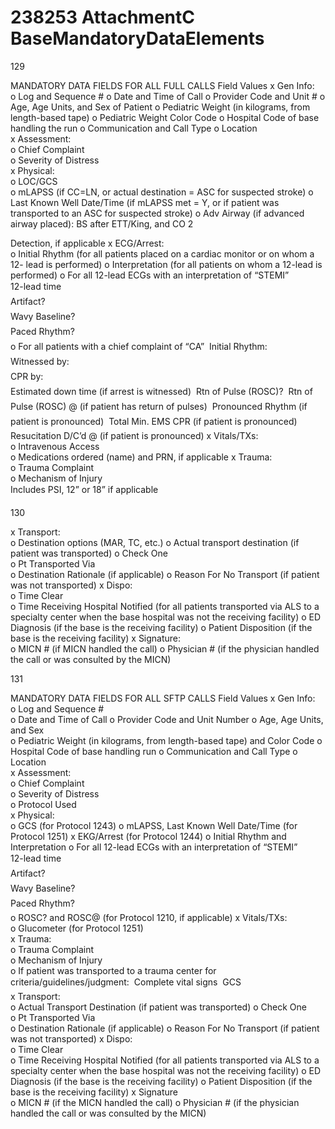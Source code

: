# 238253 AttachmentC BaseMandatoryDataElements

129 
 
MANDATORY DATA FIELDS FOR ALL FULL CALLS 
Field Values
x    Gen    Info:    
o   Log and Sequence # 
o   Date and Time of Call 
o   Provider Code and Unit # 
o   Age, Age Units, and Sex of Patient 
o   Pediatric Weight (in kilograms, from length-based tape) 
o   Pediatric Weight Color Code 
o   Hospital Code of base handling the run 
o   Communication and Call Type 
o   Location   
x    Assessment:    
o   Chief   Complaint   
o   Severity   of   Distress   
x    Physical:    
o   LOC/GCS   
o   mLAPSS (if CC=LN, or actual destination = ASC for suspected stroke) 
o   Last Known Well Date/Time (if mLAPSS met = Y, or if patient was transported 
to an ASC for suspected stroke) 
o   Adv Airway (if advanced airway placed): BS after ETT/King, and CO
2
 
Detection, if applicable 
x    ECG/Arrest:    
o   Initial Rhythm (for all patients placed on a cardiac monitor or on whom a 12-
lead is performed) 
o   Interpretation (for all patients on whom a 12-lead is performed) 
o   For all 12-lead ECGs with an interpretation of “STEMI”  
    12-lead time  
    Artifact?    
    Wavy    Baseline?    
    Paced    Rhythm?    
o   For all patients with a chief complaint of “CA” 
    Initial    Rhythm:    
    Witnessed    by:    
    CPR    by:    
    Estimated down time (if arrest is witnessed) 
    Rtn of Pulse (ROSC)? 
    Rtn of Pulse (ROSC) @ (if patient has return of pulses) 
    Pronounced Rhythm (if patient is pronounced) 
    Total Min. EMS CPR (if patient is pronounced) 
    Resucitation D/C’d @ (if patient is pronounced) 
x    Vitals/TXs:    
o   Intravenous   Access   
o   Medications ordered (name) and PRN, if applicable 
x    Trauma:    
o   Trauma   Complaint   
o   Mechanism   of   Injury   
    Includes PSI, 12” or 18” if applicable 
  

130 
 
x    Transport:    
o   Destination options (MAR, TC, etc.) 
o   Actual transport destination (if patient was transported) 
o   Check   One   
o   Pt Transported Via  
o   Destination Rationale (if applicable) 
o   Reason For No Transport (if patient was not transported) 
x    Dispo:    
o   Time   Clear   
o   Time Receiving Hospital Notified (for all patients transported via ALS to a 
specialty center when the base hospital was not the receiving facility) 
o   ED Diagnosis (if the base is the receiving facility) 
o   Patient Disposition (if the base is the receiving facility) 
x    Signature:    
o   MICN # (if MICN handled the call) 
o   Physician # (if the physician handled the call or was consulted by the MICN) 
  

131 
 
MANDATORY DATA FIELDS FOR ALL SFTP CALLS 
Field Values 
x    Gen    Info:    
o   Log and Sequence #     
o   Date and Time of Call 
o   Provider Code and Unit Number 
o   Age, Age Units, and Sex  
o   Pediatric Weight (in kilograms, from length-based tape) and Color Code 
o   Hospital Code of base handling run 
o   Communication and Call Type 
o   Location   
x    Assessment:    
o   Chief   Complaint   
o   Severity   of   Distress   
o   Protocol   Used   
x    Physical:        
o   GCS (for Protocol 1243) 
o   mLAPSS, Last Known Well Date/Time (for Protocol 1251) 
x    EKG/Arrest (for Protocol 1244) 
o   Initial Rhythm and Interpretation 
o   For all 12-lead ECGs with an interpretation of “STEMI”  
    12-lead time  
    Artifact?    
    Wavy    Baseline?    
    Paced    Rhythm?    
o   ROSC? and ROSC@ (for Protocol 1210, if applicable) 
x    Vitals/TXs:    
o   Glucometer (for Protocol 1251)  
x    Trauma:    
o   Trauma   Complaint   
o   Mechanism   of   Injury   
o   If patient was transported to a trauma center for criteria/guidelines/judgment: 
    Complete vital signs 
    GCS    
x    Transport:    
o   Actual Transport Destination (if patient was transported) 
o   Check   One   
o   Pt Transported Via  
o   Destination Rationale (if applicable) 
o   Reason For No Transport (if patient was not transported) 
x    Dispo:    
o   Time Clear  
o   Time Receiving Hospital Notified (for all patients transported via ALS to a 
specialty center when the base hospital was not the receiving facility) 
o   ED Diagnosis (if the base is the receiving facility) 
o   Patient Disposition (if the base is the receiving facility) 
x    Signature    
o   MICN # (if the MICN handled the call) 
o   Physician # (if the physician handled the call or was consulted by the MICN)

